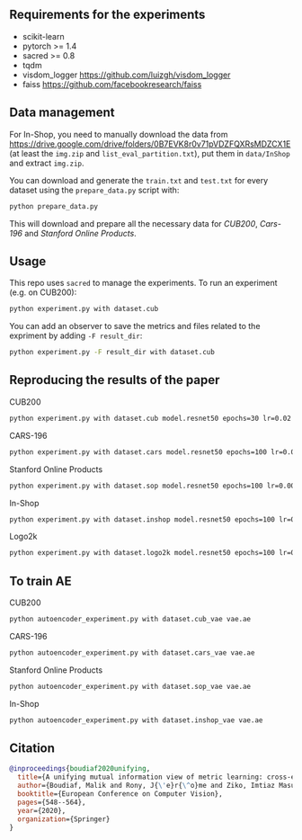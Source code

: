 ## Requirements for the experiments

 - scikit-learn
 - pytorch >= 1.4
 - sacred >= 0.8
 - tqdm
 - visdom_logger https://github.com/luizgh/visdom_logger
 - faiss https://github.com/facebookresearch/faiss

## Data management

For In-Shop, you need to manually download the data from https://drive.google.com/drive/folders/0B7EVK8r0v71pVDZFQXRsMDZCX1E (at least the `img.zip` and `list_eval_partition.txt`), put them in `data/InShop` and extract `img.zip`.

You can download and generate the `train.txt` and `test.txt` for every dataset using the `prepare_data.py` script with:
```bash
python prepare_data.py
```
This will download and prepare all the necessary data for _CUB200_, _Cars-196_ and _Stanford Online Products_.

## Usage

This repo uses `sacred` to manage the experiments.
To run an experiment (e.g. on CUB200):

```bash
python experiment.py with dataset.cub
```

You can add an observer to save the metrics and files related to the expriment by adding `-F result_dir`:

```bash
python experiment.py -F result_dir with dataset.cub
```

## Reproducing the results of the paper

CUB200
```bash
python experiment.py with dataset.cub model.resnet50 epochs=30 lr=0.02
```

CARS-196
```bash
python experiment.py with dataset.cars model.resnet50 epochs=100 lr=0.05 model.norm_layer=batch
```

Stanford Online Products
```bash
python experiment.py with dataset.sop model.resnet50 epochs=100 lr=0.003 momentum=0.99 nesterov=True model.norm_layer=batch
```

In-Shop
```bash
python experiment.py with dataset.inshop model.resnet50 epochs=100 lr=0.003 momentum=0.99 nesterov=True model.norm_layer=batch
```

Logo2k
```bash
python experiment.py with dataset.logo2k model.resnet50 epochs=100 lr=0.02
```

## To train AE
CUB200
```bash
python autoencoder_experiment.py with dataset.cub_vae vae.ae
```

CARS-196
```bash
python autoencoder_experiment.py with dataset.cars_vae vae.ae
```

Stanford Online Products
```bash
python autoencoder_experiment.py with dataset.sop_vae vae.ae
```

In-Shop
```bash
python autoencoder_experiment.py with dataset.inshop_vae vae.ae
```

## Citation
```bibtex
@inproceedings{boudiaf2020unifying,
  title={A unifying mutual information view of metric learning: cross-entropy vs. pairwise losses},
  author={Boudiaf, Malik and Rony, J{\'e}r{\^o}me and Ziko, Imtiaz Masud and Granger, Eric and Pedersoli, Marco and Piantanida, Pablo and {Ben Ayed}, Ismail},
  booktitle={European Conference on Computer Vision},
  pages={548--564},
  year={2020},
  organization={Springer}
}
```
